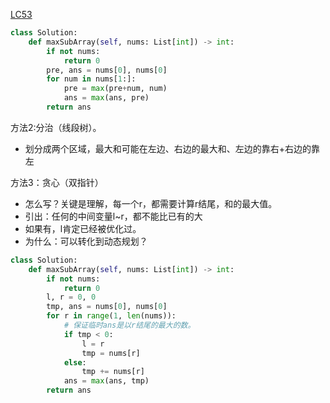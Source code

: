 [LC53](https://leetcode-cn.com/problems/maximum-subarray/)

```python
class Solution:
    def maxSubArray(self, nums: List[int]) -> int:
        if not nums:
            return 0
        pre, ans = nums[0], nums[0]
        for num in nums[1:]:
            pre = max(pre+num, num)
            ans = max(ans, pre)
        return ans
```
方法2:分治（线段树）。
- 划分成两个区域，最大和可能在左边、右边的最大和、左边的靠右+右边的靠左


方法3：贪心（双指针）
- 怎么写？关键是理解，每一个r，都需要计算r结尾，和的最大值。
- 引出：任何的中间变量l~r，都不能比已有的大
- 如果有，l肯定已经被优化过。
- 为什么：可以转化到动态规划？

```python
class Solution:
    def maxSubArray(self, nums: List[int]) -> int:
        if not nums:
            return 0
        l, r = 0, 0
        tmp, ans = nums[0], nums[0]
        for r in range(1, len(nums)):
            # 保证临时ans是以r结尾的最大的数。
            if tmp < 0:
                l = r
                tmp = nums[r]
            else:
                tmp += nums[r]
            ans = max(ans, tmp)
        return ans
```